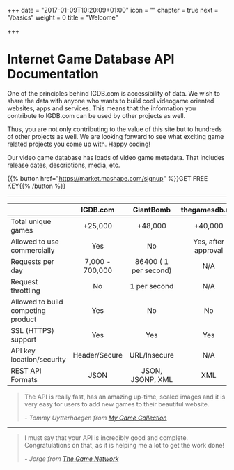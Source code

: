 +++
date = "2017-01-09T10:20:09+01:00"
icon = "<b class='fa fa-hand-peace-o'></b>"
chapter = true
next = "/basics"
weight = 0
title = "Welcome"

+++

# Internet Game Database API Documentation

One of the principles behind IGDB.com is accessibility of data. We wish to share the data with anyone who wants to build cool videogame oriented websites, apps and services. This means that the information you contribute to IGDB.com can be used by other projects as well.

Thus, you are not only contributing to the value of this site but to hundreds of other projects as well. We are looking forward to see what exciting game related projects you come up with. Happy coding!

Our video game database has loads of video game metadata. That includes release dates, descriptions, media, etc.

{{% button href="https://market.mashape.com/signup" %}}GET FREE KEY{{% /button %}}

---

|                                    | IGDB.com        | GiantBomb               | thegamesdb.net      | MobyGames&nbsp;(alpha)     |
| ---------------------------------- |:---------------:|:-----------------------:|:-------------------:|:--------------------------:|
| Total unique games                 | +25,000         | +48,000                 | +40,000             | +40,000                    |
| Allowed to use commercially        | Yes             | No                      | Yes, after approval | N/A                        |
| Requests per day                   | 7,000 - 700,000 | 86400 ( 1 per second)   | N/A                 | 8640                       |
| Request throttling                 | No              | 1 per second            | N/A                 | 1 per second, 360 per hour |
| Allowed to build competing product | Yes             | No                      | No                  | N/A                        |
| SSL (HTTPS) support                | Yes             | Yes                     | Yes                 | Yes                        |
| API key location/security          | Header/Secure   | URL/Insecure            | N/A                 | URL/Insecure               |
| REST API Formats                   | JSON            | JSON, JSONP, XML        | XML                 | JSON                       |

> The API is really fast, has an amazing up-time, scaled images and it is very easy for users to add new games to their beautiful website.
> 
> _- Tommy Uytterhaegen from [My Game Collection](http://igdb.com/r/api-mgc)_

---

> I must say that your API is incredibly good and complete. Congratulations on that, as it is helping me a lot to get the work done!
> 
> _- Jorge from [The Game Network](http://thegamenetworkapp.com/)_